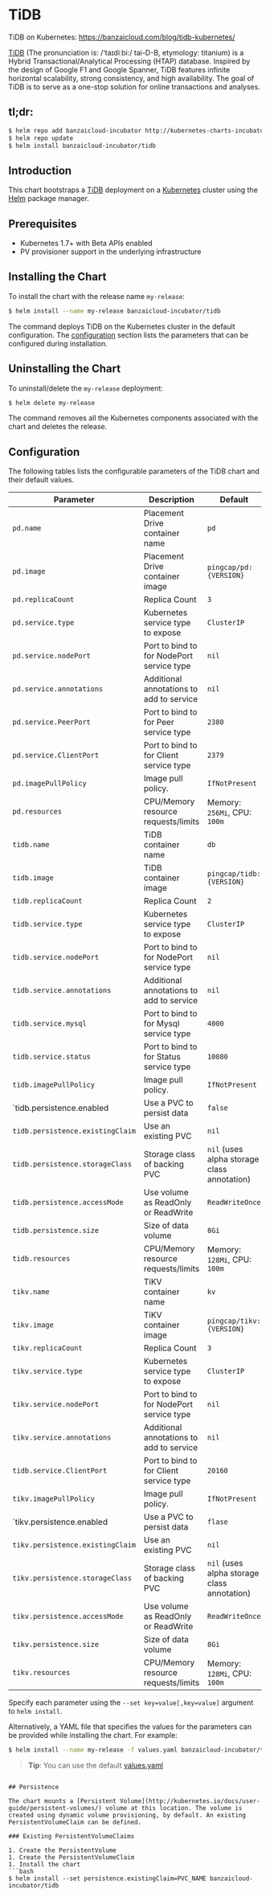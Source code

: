 # TiDB

TiDB on Kubernetes: https://banzaicloud.com/blog/tidb-kubernetes/

[TiDB](https://www.pingcap.com/docs/) (The pronunciation is: /‘taɪdiːbi:/ tai-D-B, etymology: titanium) is a Hybrid Transactional/Analytical Processing (HTAP) database. Inspired by the design of Google F1 and Google Spanner, TiDB features infinite horizontal scalability, strong consistency, and high availability. The goal of TiDB is to serve as a one-stop solution for online transactions and analyses.


## tl;dr:

```bash
$ helm repo add banzaicloud-incubator http://kubernetes-charts-incubator.banzaicloud.com
$ helm repo update
$ helm install banzaicloud-incubator/tidb
```

## Introduction

This chart bootstraps a [TiDB](https://github.com/banzaicloud/banzai-charts/incubator/tidb) deployment on a [Kubernetes](http://kubernetes.io) cluster using the [Helm](https://helm.sh) package manager.

## Prerequisites

- Kubernetes 1.7+ with Beta APIs enabled
- PV provisioner support in the underlying infrastructure

## Installing the Chart

To install the chart with the release name `my-release`:

```bash
$ helm install --name my-release banzaicloud-incubator/tidb
```

The command deploys TiDB on the Kubernetes cluster in the default configuration. The [configuration](#configuration) section lists the parameters that can be configured during installation.

## Uninstalling the Chart

To uninstall/delete the `my-release` deployment:

```bash
$ helm delete my-release
```

The command removes all the Kubernetes components associated with the chart and deletes the release.

## Configuration

The following tables lists the configurable parameters of the TiDB chart and their default values.

|               Parameter          |                Description                 |                   Default                   |
| -------------------------------- | ------------------------------------------ | ------------------------------------------- |
| `pd.name`                        | Placement Drive container name             | `pd`                                        |
| `pd.image`                       | Placement Drive container image            | `pingcap/pd:{VERSION}`                      |
| `pd.replicaCount`                | Replica Count                              | `3`                                         |
| `pd.service.type`                | Kubernetes service type to expose          | `ClusterIP`                                 |
| `pd.service.nodePort`            | Port to bind to for NodePort service type  | `nil`                                       |
| `pd.service.annotations`         | Additional annotations to add to service   | `nil`                                       |
| `pd.service.PeerPort`            | Port to bind to for Peer service type      | `2380`                                      |
| `pd.service.ClientPort`          | Port to bind to for Client service type    | `2379`                                      |
| `pd.imagePullPolicy`             | Image pull policy.                         | `IfNotPresent`                              |
| `pd.resources`                   | CPU/Memory resource requests/limits        | Memory: `256Mi`, CPU: `100m`                |
| `tidb.name`                      | TiDB container name                        | `db`                                        |
| `tidb.image`                     | TiDB container image                       | `pingcap/tidb:{VERSION}`                    |
| `tidb.replicaCount`              | Replica Count                              | `2`                                         |
| `tidb.service.type`              | Kubernetes service type to expose          | `ClusterIP`                                 |
| `tidb.service.nodePort`          | Port to bind to for NodePort service type  | `nil`                                       |
| `tidb.service.annotations`       | Additional annotations to add to service   | `nil`                                       |
| `tidb.service.mysql`             | Port to bind to for Mysql service type     | `4000`                                      |
| `tidb.service.status`            | Port to bind to for Status service type    | `10080`                                     |
| `tidb.imagePullPolicy`           | Image pull policy.                         | `IfNotPresent`                              |
| `tidb.persistence.enabled        | Use a PVC to persist data                  | `false`                                     |
| `tidb.persistence.existingClaim` | Use an existing PVC                        | `nil`                                       |
| `tidb.persistence.storageClass`  | Storage class of backing PVC               | `nil` (uses alpha storage class annotation) |
| `tidb.persistence.accessMode`    | Use volume as ReadOnly or ReadWrite        | `ReadWriteOnce`                             |
| `tidb.persistence.size`          | Size of data volume                        | `8Gi`                                       |
| `tidb.resources`                 | CPU/Memory resource requests/limits        | Memory: `128Mi`, CPU: `100m`                |
| `tikv.name`                      | TiKV container name                        | `kv`                                        |
| `tikv.image`                     | TiKV container image                       | `pingcap/tikv:{VERSION}`                    |
| `tikv.replicaCount`              | Replica Count                              | `3`                                         |
| `tikv.service.type`              | Kubernetes service type to expose          | `ClusterIP`                                 |
| `tikv.service.nodePort`          | Port to bind to for NodePort service type  | `nil`                                       |
| `tikv.service.annotations`       | Additional annotations to add to service   | `nil`                                       |
| `tidb.service.ClientPort`        | Port to bind to for Client service type    | `20160`                                     |
| `tikv.imagePullPolicy`           | Image pull policy.                         | `IfNotPresent`                              |
| `tikv.persistence.enabled        | Use a PVC to persist data                  | `flase`                                     |
| `tikv.persistence.existingClaim` | Use an existing PVC                        | `nil`                                       |
| `tikv.persistence.storageClass`  | Storage class of backing PVC               | `nil` (uses alpha storage class annotation) |
| `tikv.persistence.accessMode`    | Use volume as ReadOnly or ReadWrite        | `ReadWriteOnce`                             |
| `tikv.persistence.size`          | Size of data volume                        | `8Gi`                                       |
| `tikv.resources`                 | CPU/Memory resource requests/limits        | Memory: `128Mi`, CPU: `100m`                |

Specify each parameter using the `--set key=value[,key=value]` argument to `helm install`. 

Alternatively, a YAML file that specifies the values for the parameters can be provided while installing the chart. For example:

```bash
$ helm install --name my-release -f values.yaml banzaicloud-incubator/tidb
```

> **Tip**: You can use the default [values.yaml](values.yaml)


```

## Persistence

The chart mounts a [Persistent Volume](http://kubernetes.io/docs/user-guide/persistent-volumes/) volume at this location. The volume is created using dynamic volume provisioning, by default. An existing PersistentVolumeClaim can be defined.

### Existing PersistentVolumeClaims

1. Create the PersistentVolume
1. Create the PersistentVolumeClaim
1. Install the chart
```bash
$ helm install --set persistence.existingClaim=PVC_NAME banzaicloud-incubator/tidb
```
